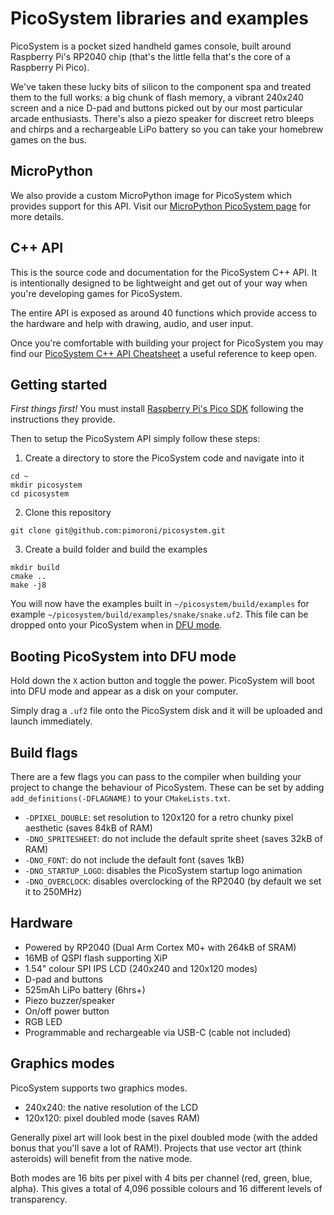 # PicoSystem libraries and examples

PicoSystem is a pocket sized handheld games console, built around Raspberry Pi's
RP2040 chip (that's the little fella that's the core of a Raspberry Pi Pico).

We've taken these lucky bits of silicon to the component spa and treated them to
the full works: a big chunk of flash memory, a vibrant 240x240 screen and a nice
D-pad and buttons picked out by our most particular arcade enthusiasts. There's
also a piezo speaker for discreet retro bleeps and chirps and a rechargeable
LiPo battery so you can take your homebrew games on the bus.

## MicroPython

We also provide a custom MicroPython image for PicoSystem which
provides support for this API. Visit our [MicroPython PicoSystem page](#)
for more details.

## C++ API

This is the source code and documentation for the PicoSystem C++ API. It is
intentionally designed to be lightweight and get out of your way when you're
developing games for PicoSystem.

The entire API is exposed as around 40 functions which provide access to the
hardware and help with drawing, audio, and user input.

Once you're comfortable with building your project for PicoSystem you may find
our [PicoSystem C++ API Cheatsheet](https://learn.pimoroni.com/article/picosystem-api-cheatsheet) a useful reference to keep open.

## Getting started

*First things first!* You must install
[Raspberry Pi's Pico SDK](https://github.com/raspberrypi/pico-sdk) following the
instructions they provide.

Then to setup the PicoSystem API simply follow these steps:

1. Create a directory to store the PicoSystem code and navigate into it
```
cd ~
mkdir picosystem
cd picosystem
```

2. Clone this repository
```
git clone git@github.com:pimoroni/picosystem.git
```

3. Create a build folder and build the examples
```
mkdir build
cmake ..
make -j8
```

You will now have the examples built in `~/picosystem/build/examples` for example
`~/picosystem/build/examples/snake/snake.uf2`. This file can be dropped onto your
PicoSystem when in [DFU mode](#booting-picosystem-into-dfu-mode).

## Booting PicoSystem into DFU mode

Hold down the `X` action button and toggle the power. PicoSystem will boot into
DFU mode and appear as a disk on your computer.

Simply drag a `.uf2` file onto the PicoSystem disk and it will be uploaded and
launch immediately.

## Build flags

There are a few flags you can pass to the compiler when building your project
to change the behaviour of PicoSystem. These can be set by adding
`add_definitions(-DFLAGNAME)` to your `CMakeLists.txt`.

- `-DPIXEL_DOUBLE`: set resolution to 120x120 for a retro chunky pixel aesthetic
(saves 84kB of RAM)
- `-DNO_SPRITESHEET`: do not include the default sprite sheet (saves 32kB of
RAM)
- `-DNO_FONT`: do not include the default font (saves 1kB)
- `-DNO_STARTUP_LOGO`: disables the PicoSystem startup logo animation
- `-DNO_OVERCLOCK`: disables overclocking of the RP2040 (by default we set it
to 250MHz)

## Hardware

- Powered by RP2040 (Dual Arm Cortex M0+ with 264kB of SRAM)
- 16MB of QSPI flash supporting XiP
- 1.54" colour SPI IPS LCD (240x240 and 120x120 modes)
- D-pad and buttons
- 525mAh LiPo battery (6hrs+)
- Piezo buzzer/speaker
- On/off power button
- RGB LED
- Programmable and rechargeable via USB-C (cable not included)

## Graphics modes

PicoSystem supports two graphics modes.

- 240x240: the native resolution of the LCD
- 120x120: pixel doubled mode (saves RAM)

Generally pixel art will look best in the pixel doubled mode (with the added
bonus that you'll save a lot of RAM!). Projects that use vector art (think
asteroids) will benefit from the native mode.

Both modes are 16 bits per pixel with 4 bits per channel (red, green, blue,
alpha). This gives a total of 4,096 possible colours and 16 different levels of
transparency.